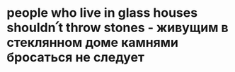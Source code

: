 # people who live in glass houses shouldn՛t throw stones - живущим в стеклянном доме камнями бросаться не следует
